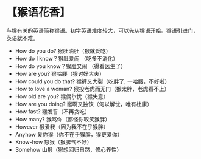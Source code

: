 # 【猴语花香】
与猴有关的英语简称猴语。初学英语难度较大，可以先从猴语开始。猴语引进门，英语就不难。
-	How do you do? 猴肚油肚（猴就爱吃）	 
-	How do I know？猴肚爱闹 （吃多不消化）
-	How do you know？猴肚又闹 （得看医生了）
-	How are you? 猴哈腰（猴讨好大夫）
-	How could you do that? 猴裤又大裂（吃胖了, 一哈腰，不好啦）
-	How to love a woman? 猴投老虎而无门（猴太胖，老虎看不上）
-	How old are you? 猴偶尔忧（猴失意）
-	How are you doing? 猴啊又独饮（何以解忧，唯有杜康）
-	How fast? 猴发誓（不再贪吃）
-	How many? 猴骂你（都怪你取笑猴胖）
-	However 猴爱我（因为我不在乎猴胖）
-	Anyhow 爱你猴（你不在乎猴胖，猴更爱你）
-	Know-how 怒猴（猴脾气不好）
-	Somehow 山猴（猴想回归自然，修心养性）
